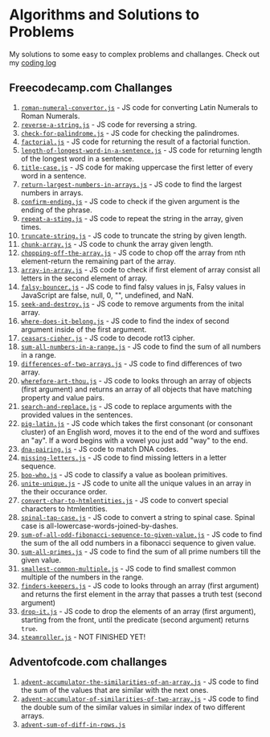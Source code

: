 # Algorithms and Solutions to Problems
My solutions to some easy to complex problems and challanges. Check out my [coding log](https://github.com/akto/Tea-Bach-and-Coding/blob/master/CODING-LOG.md)

## Freecodecamp.com Challanges

1. [`roman-numeral-convertor.js`](https://github.com/akto/algorithms-problem-solving/blob/master/roman-numeral-convertor.js) - JS code for converting Latin Numerals to Roman Numerals.
2. [`reverse-a-string.js`](https://github.com/akto/algorithms-problem-solving/blob/master/reverse-a-string.js) - JS code for reversing a string.
3. [`check-for-palindrome.js`](https://github.com/akto/algorithms-problem-solving/blob/master/check-for-palindrome.js) - JS code for checking the palindromes.
4. [`factorial.js`](https://github.com/akto/algorithms-problem-solving/blob/master/factorial.js) - JS code for returning the result of a factorial function.
5. [`length-of-longest-word-in-a-sentence.js`](https://github.com/akto/algorithms-problem-solving/blob/master/length-of-longest-word.js) - JS code for returning length of the longest word in a sentence.
6. [`title-case.js`](https://github.com/akto/algorithms-problem-solving/blob/master/title-case.js) - JS code for making uppercase the first letter of every word in a sentence.
7. [`return-largest-numbers-in-arrays.js`](https://github.com/akto/algorithms-problem-solving/blob/master/return-largest-numbers-in-arrays.js) - JS code to find the largest numbers in arrays.
8. [`confirm-ending.js`](https://github.com/akto/algorithms-problem-solving/blob/master/confirm-ending.js) - JS code to check if the given argument is the ending of the phrase.
9. [`repeat-a-sting.js`](https://github.com/akto/algorithms-problem-solving/blob/master/repeat-a-sting.js) - JS code to repeat the string in the array, given times.
10. [`truncate-string.js`](https://github.com/akto/algorithms-problem-solving/blob/master/truncate-string.js) - JS code to truncate the string by given length.
11. [`chunk-array.js`](https://github.com/akto/algorithms-problem-solving/blob/master/chunk-array.js) - JS code to chunk the array given length.
12. [`chopping-off-the-array.js`](https://github.com/akto/algorithms-problem-solving/blob/master/chopping-off-the-array.js) - JS code to chop off the array from nth element-return the remaining part of the array.
13. [`array-in-array.js`](https://github.com/akto/algorithms-problem-solving/blob/master/array-in-array.js) - JS code to check if first element of array consist all letters in the second element of array.
14. [`falsy-bouncer.js`](https://github.com/akto/algorithms-problem-solving/blob/master/falsy-bouncer.js) - JS code to find falsy values in js, Falsy values in JavaScript are false, null, 0, "", undefined, and NaN.
15. [`seek-and-destroy.js`](https://github.com/akto/algorithms-problem-solving/blob/master/seek-and-destroy.js) - JS code to remove arguments from the inital array.
16. [`where-does-it-belong.js`](https://github.com/akto/algorithms-problem-solving/blob/master/where-does-it-belong.js) - JS code to find the index of second argument inside of the first argument.
17. [`ceasars-cipher.js`](https://github.com/akto/algorithms-problem-solving/blob/master/ceasars-cipher.js) - JS code to decode rot13 cipher.
18. [`sum-all-numbers-in-a-range.js`](https://github.com/akto/algorithms-problem-solving/blob/master/sum-all-numbers-in-a-range.js) - JS code to find the sum of all numbers in a range.
19. [`differences-of-two-arrays.js`](https://github.com/akto/algorithms-problem-solving/blob/master/differences-of-two-arrays.js) - JS code to find differences of two array.
20. [`wherefore-art-thou.js`](https://github.com/akto/algorithms-problem-solving/blob/master/wherefore-art-thou.js) - JS code to looks through an array of objects (first argument) and returns an array of all objects that have matching property and value pairs.
21. [`search-and-replace.js`](https://github.com/akto/algorithms-problem-solving/blob/master/search-and-replace.js) - JS code to replace arguments with the provided values in the sentences.
22. [`pig-latin.js`](https://github.com/akto/algorithms-problem-solving/blob/master/pig-latin.js) - JS code which takes the first consonant (or consonant cluster) of an English word, moves it to the end of the word and suffixes an "ay". If a word begins with a vowel you just add "way" to the end.
23. [`dna-pairing.js`](https://github.com/akto/algorithms-problem-solving/blob/master/dna-pairing.js) - JS code to match DNA codes.
24. [`missing-letters.js`](https://github.com/akto/algorithms-problem-solving/blob/master/missing-letters.js) - JS code to find missing letters in a letter sequence.
25. [`boo-who.js`](https://github.com/akto/algorithms-problem-solving/blob/master/boo-who.js) - JS code to classify a value as boolean primitives.
26. [`unite-unique.js`](https://github.com/akto/algorithms-problem-solving/blob/master/unite-unique.js) - JS code to unite all the unique values in an array in the their occurance order.
27. [`convert-char-to-htmlentities.js`](https://github.com/akto/algorithms-problem-solving/blob/master/convert-char-to-htmlentities.js) - JS code to convert special characters to htmlentities.
28. [`spinal-tap-case.js`](https://github.com/akto/algorithms-problem-solving/blob/master/spinal-tap-case.js) - JS code to convert a string to spinal case. Spinal case is all-lowercase-words-joined-by-dashes.
29. [`sum-of-all-odd-fibonacci-sequence-to-given-value.js`](https://github.com/akto/algorithms-problem-solving/blob/master/sum-of-all-odd-fibonacci-sequence-to-given-value.js) - JS code to find the sum of the all odd numbers in a fibonacci sequence to given value.
30. [`sum-all-primes.js`](https://github.com/akto/algorithms-problem-solving/blob/master/sum-all-primes.js) - JS code to find the sum of all prime numbers till the given value.
31. [`smallest-common-multiple.js`](https://github.com/akto/algorithms-problem-solving/blob/master/smallest-common-multiple.js) - JS code to find smallest common multiple of the numbers in the range.
32. [`finders-keepers.js`](https://github.com/akto/algorithms-problem-solving/blob/master/finders-keepers.js) - JS code to looks through an array (first argument) and returns the first element in the array that passes a truth test (second argument)
33. [`drop-it.js`](https://github.com/akto/algorithms-problem-solving/blob/master/drop-it.js) - JS code to drop the elements of an array (first argument), starting from the front, until the predicate (second argument) returns `true`.
34. [`steamroller.js`](https://github.com/akto/algorithms-problem-solving/blob/master/steamroller.js) - NOT FINISHED YET!


## Adventofcode.com challanges

1. [`advent-accumulator-the-similarities-of-an-array.js`](https://github.com/akto/algorithms-problem-solving/blob/master/advent-accumulator-the-similarities-of-an-array.js) - JS code to find the sum of the values that are similar with the next ones.
2. [`advent-accumulator-of-similarities-of-two-array.js`](https://github.com/akto/algorithms-problem-solving/blob/master/advent-accumulator-of-similarities-of-two-array.js) - JS code to find the double sum of the similar values in similar index of two different arrays.
3. [`advent-sum-of-diff-in-rows.js`](https://github.com/akto/algorithms-problem-solving/blob/master/advent-sum-of-diff-in-rows.js)
